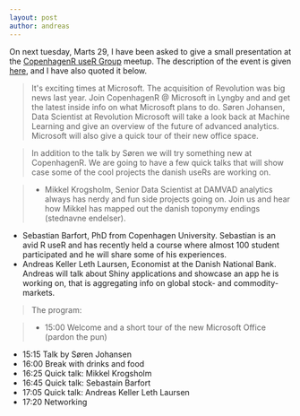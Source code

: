 ```yaml
---
layout: post
author: andreas
---
```

On next tuesday, Marts 29, I have been asked to give a small presentation at the [CopenhagenR useR Group](http://www.meetup.com/CopenhagenR-useR-Group/) meetup. The description of the event is given [here](http://www.meetup.com/CopenhagenR-useR-Group/events/229430961/), and I have also quoted it below.

> It's exciting times at Microsoft. The acquisition of Revolution was big news last year. Join CopenhagenR @ Microsoft in Lyngby and and get the latest inside info on what Microsoft plans to do. Søren Johansen, Data Scientist at Revolution Microsoft will take a look back at Machine Learning and give an overview of the future of advanced analytics. Microsoft will also give a quick tour of their new office space.

> In addition to the talk by Søren we will try something new at CopenhagenR. We are going to have a few quick talks that will show case some of the cool projects the danish useRs are working on.

> - Mikkel Krogsholm, Senior Data Scientist at DAMVAD analytics always has nerdy and fun side projects going on. Join us and hear how Mikkel has mapped out the danish toponymy endings (stednavne endelser). 
- Sebastian Barfort, PhD from Copenhagen University. Sebastian is an avid R useR and has recently held a course where almost 100 student participated and he will share some of his experiences. 
- Andreas Keller Leth Laursen, Economist at the Danish National Bank. Andreas will talk about Shiny applications and showcase an app he is working on, that is aggregating info on global stock- and commodity-markets.

> The program:

> - 15:00 Welcome and a short tour of the new Microsoft Office (pardon the pun) 
- 15:15 Talk by Søren Johansen 
- 16:00 Break with drinks and food 
- 16:25 Quick talk: Mikkel Krogsholm 
- 16:45 Quick talk: Sebastain Barfort 
- 17:05 Quick talk: Andreas Keller Leth Laursen
- 17:20 Networking